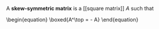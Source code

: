 A **skew-symmetric matrix** is a [[square matrix]] $A$ such that

\begin{equation}
\boxed{A^\top = - A}
\end{equation}